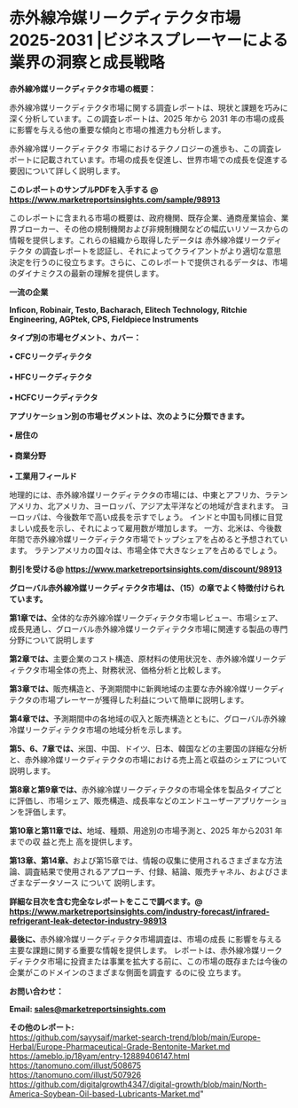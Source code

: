 # 赤外線冷媒リークディテクタ市場 2025-2031 |ビジネスプレーヤーによる業界の洞察と成長戦略

<strong><b>赤外線冷媒リークディテクタ市場の概要：</b></strong>

赤外線冷媒リークディテクタ市場に関する調査レポートは、現状と課題を巧みに深く分析しています。この調査レポートは、2025 年から 2031 年の市場の成長に影響を与える他の重要な傾向と市場の推進力も分析します。

赤外線冷媒リークディテクタ 市場におけるテクノロジーの進歩も、この調査レポートに記載されています。市場の成長を促進し、世界市場での成長を促進する要因について詳しく説明します。

<strong>このレポートのサンプルPDFを入手する @ <a href=https://www.marketreportsinsights.com/sample/98913>https://www.marketreportsinsights.com/sample/98913</a></strong>

このレポートに含まれる市場の概要は、政府機関、既存企業、通商産業協会、業界ブローカー、その他の規制機関および非規制機関などの幅広いリソースからの情報を提供します。これらの組織から取得したデータは 赤外線冷媒リークディテクタ の調査レポートを認証し、それによってクライアントがより適切な意思決定を行うのに役立ちます。さらに、このレポートで提供されるデータは、市場のダイナミクスの最新の理解を提供します。

<strong>一流の企業</strong>

<strong><b>Inficon, Robinair, Testo, Bacharach, Elitech Technology, Ritchie Engineering, AGPtek, CPS, Fieldpiece Instruments</b></strong>

<strong><b>タイプ別の市場セグメント、カバー：</b></strong>

<strong>• CFCリークディテクタ<br><br>• HFCリークディテクタ<br><br>• HCFCリークディテクタ</strong>

<strong><b>アプリケーション別の市場セグメントは、次のように分類できます。</b></strong>

<strong>• 居住の<br><br>• 商業分野<br><br>• 工業用フィールド</strong>

 地理的には、赤外線冷媒リークディテクタの市場には、中東とアフリカ、ラテンアメリカ、北アメリカ、ヨーロッパ、アジア太平洋などの地域が含まれます。 ヨーロッパは、今後数年で高い成長を示すでしょう。 インドと中国も同様に目覚ましい成長を示し、それによって雇用数が増加します。 一方、北米は、今後数年間で赤外線冷媒リークディテクタ市場でトップシェアを占めると予想されています。 ラテンアメリカの国々は、市場全体で大きなシェアを占めるでしょう。

<strong>割引を受ける@ <a href=https://www.marketreportsinsights.com/discount/98913>https://www.marketreportsinsights.com/discount/98913</a></strong>

<strong><b>グローバル赤外線冷媒リークディテクタ市場は、（15）の章でよく特徴付けられています。</b></strong>

<strong><b>第</b></strong><strong><b>1章では、</b></strong>全体的な赤外線冷媒リークディテクタ市場レビュー、市場シェア、成長見通し、グローバル赤外線冷媒リークディテクタ市場に関連する製品の専門分野について説明します

<strong><b>第2章では、</b></strong>主要企業のコスト構造、原材料の使用状況を、赤外線冷媒リークディテクタ市場全体の売上、財務状況、価格分析と比較します。

<strong><b>第3章では、</b></strong>販売構造と、予測期間中に新興地域の主要な赤外線冷媒リークディテクタの市場プレーヤーが獲得した利益について簡単に説明します。

<strong><b>第4章では、</b></strong>予測期間中の各地域の収入と販売構造とともに、グローバル赤外線冷媒リークディテクタ市場の地域分析を示します。

<strong><b>第5、6、7章では、</b></strong>米国、中国、ドイツ、日本、韓国などの主要国の詳細な分析と、赤外線冷媒リークディテクタの市場における売上高と収益のシェアについて説明します。

<strong><b>第8章と第9章では、</b></strong>赤外線冷媒リークディテクタの市場全体を製品タイプごとに評価し、市場シェア、販売構造、成長率などのエンドユーザーアプリケーションを評価します。

<strong><b>第10章と第11章では、</b></strong>地域、種類、用途別の市場予測と、2025 年から2031 年までの収 益と売上 高を提供します。

<strong><b>第13章、第14章、</b></strong>および第15章では、情報の収集に使用されるさまざまな方法論、調査結果で使用されるアプローチ、付録、結論、販売チャネル、およびさまざまなデータソース について 説明します。

<strong>詳細な目次を含む完全なレポートをここで調べます。@ <a href=https://www.marketreportsinsights.com/industry-forecast/infrared-refrigerant-leak-detector-industry-98913>https://www.marketreportsinsights.com/industry-forecast/infrared-refrigerant-leak-detector-industry-98913</a></strong>

<strong><b>最後に、</b></strong>赤外線冷媒リークディテクタ市場調査は、市場の成長 に影響を</a>与える主要な課題に関する重要な情報を提供します。 レポートは、赤外線冷媒リークディテクタ市場に投資または事業を拡大する前に、この市場の既存または今後の企業がこのドメインのさまざまな側面を調査す るのに役 立ちます。

<strong><b>お問い合わせ：</b></strong>

<strong>Email: </strong><a href=mailto:sales@marketreportsinsights.com><strong>sales@marketreportsinsights.com</strong></a>

<strong>その他のレポート:</strong>
<br>
<a href=https://github.com/sayysaif/market-search-trend/blob/main/Europe-Herbal/Europe-Pharmaceutical-Grade-Bentonite-Market.md>https://github.com/sayysaif/market-search-trend/blob/main/Europe-Herbal/Europe-Pharmaceutical-Grade-Bentonite-Market.md</a>
<br>
<a href=https://ameblo.jp/18yam/entry-12889406147.html>https://ameblo.jp/18yam/entry-12889406147.html</a>
<br>
<a href=https://tanomuno.com/illust/508675>https://tanomuno.com/illust/508675</a>
<br>
<a href=https://tanomuno.com/illust/507926>https://tanomuno.com/illust/507926</a>
<br>
<a href=https://github.com/digitalgrowth4347/digital-growth/blob/main/North-America-Soybean-Oil-based-Lubricants-Market.md>https://github.com/digitalgrowth4347/digital-growth/blob/main/North-America-Soybean-Oil-based-Lubricants-Market.md</a>"

